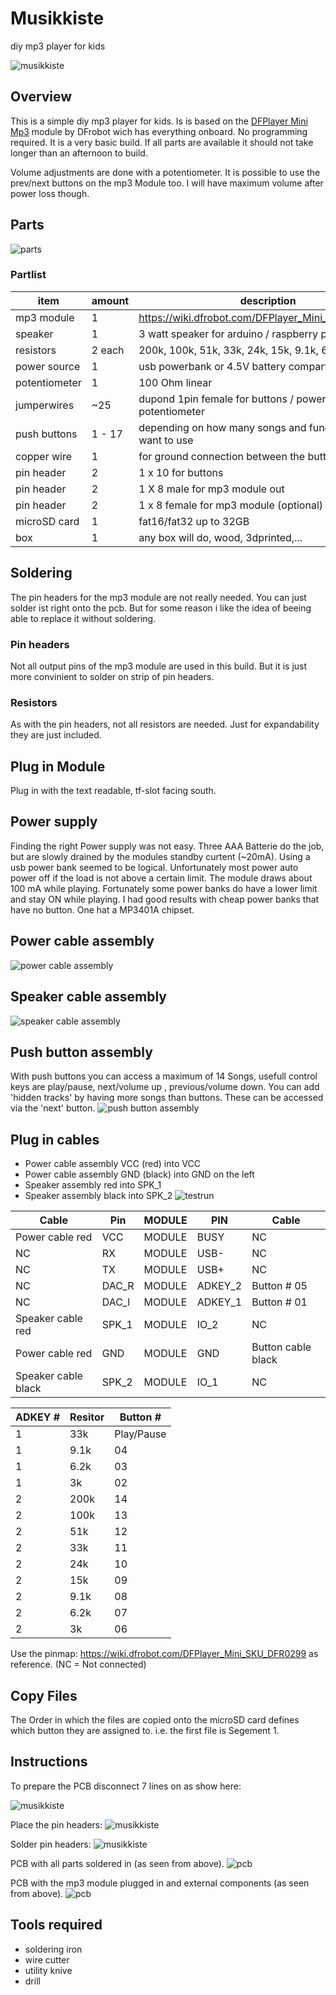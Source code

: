 # Musikkiste
diy mp3 player for kids

![musikkiste](images/musikkiste.jpg)
## Overview
This is a simple diy mp3 player for kids. Is is based on the [DFPlayer Mini Mp3](https://wiki.dfrobot.com/DFPlayer_Mini_SKU_DFR0299) module by DFrobot wich has everything onboard. No programming required. It is a very basic build. If all parts are available it should not take longer than an afternoon to build. 

Volume adjustments are done with a potentiometer. It is possible to use the prev/next buttons on the mp3 Module too. I will have maximum  volume after power loss though. 


## Parts
![parts](images/parts.jpg)
### Partlist
|item           |amount       |description|
|---            |---          |---|
|mp3 module     |1            |https://wiki.dfrobot.com/DFPlayer_Mini_SKU_DFR0299  |
|speaker        |1            |3 watt speaker for arduino / raspberry pi           |
|resistors      |2 each       |200k, 100k, 51k, 33k, 24k, 15k, 9.1k, 6.2k, 3k      |
|power source   |1            |usb powerbank or 4.5V battery compartment           |
|potentiometer  |1            |100 Ohm linear                                      |
|jumperwires    |~25          |dupond 1pin female for buttons / powersource / potentiometer |
|push buttons   |1 - 17       |depending on how many songs and functions you want to use |
|copper wire    |1            |for ground connection between the buttons           |
|pin header     |2            |1 x 10  for buttons                                 |
|pin header     |2            |1 X 8 male for mp3 module out                       |
|pin header     |2            |1 x 8 female for mp3 module (optional)              |
|microSD card   |1            |fat16/fat32 up to 32GB                              |
|box            |1            |any box will do, wood, 3dprinted,...                |

## Soldering
The pin headers for the mp3 module are not really needed. You can just solder ist right onto the pcb. But for some reason i like the idea of beeing able to replace it without soldering. 

### Pin headers
Not all output pins of the mp3 module are used in this build. But it is just more convinient to solder on strip of pin headers. 

### Resistors
As with the pin headers, not all resistors are needed. Just for expandability they are just included. 

## Plug in Module
Plug in with the text readable, tf-slot facing south.

## Power supply
Finding the right Power supply was not easy. Three AAA Batterie do the job, but are slowly drained by the modules standby curtent (~20mA). Using a usb power bank seemed to be logical. Unfortunately most power auto power off if the load is not above a certain limit. The module draws about 100 mA while playing. Fortunately some power banks do have a lower limit and stay ON while playing. I had good results with cheap power banks that have no button. One hat a MP3401A chipset. 

## Power cable assembly
![power cable assembly](images/power_cable_assembly.jpg)

## Speaker cable assembly
![speaker cable assembly](images/speakrer_cable_assembly.jpg)

## Push button assembly
With push buttons you can access a maximum of 14 Songs, usefull control keys are play/pause, next/volume up , previous/volume down. You can add 'hidden tracks' by having more songs than buttons. These can be accessed via the 'next' button.
![push button assembly](images/pusch_button_assembly.jpg)

## Plug in cables
- Power cable assembly VCC (red) into VCC
- Power cable assembly GND (black) into GND on the left
- Speaker assembly red into SPK_1
- Speaker assembly black into SPK_2
![testrun](images/testrun.jpg)

|Cable                |Pin      |MODULE   |PIN      |Cable                    |
|---                  |---      |---      |---      |---                      |
|Power cable red      |VCC      |MODULE   |BUSY     |NC                       |
|NC                   |RX       |MODULE   |USB-     |NC                       |
|NC                   |TX       |MODULE   |USB+     |NC                       |
|NC                   |DAC_R    |MODULE   |ADKEY_2  |Button # 05              |
|NC                   |DAC_l    |MODULE   |ADKEY_1  |Button # 01              |
|Speaker cable red    |SPK_1    |MODULE   |IO_2     |NC                       |
|Power cable red      |GND      |MODULE   |GND      |Button cable black       |
|Speaker cable black  |SPK_2    |MODULE   |IO_1     |NC                       |

|ADKEY #              |Resitor    |Button #   |
|---                  |---        |---        |
|1                    |33k        |Play/Pause |
|1                    |9.1k       |04         |
|1                    |6.2k       |03         |
|1                    |3k         |02         |
|2                    |200k       |14         |
|2                    |100k       |13         |
|2                    |51k        |12         |
|2                    |33k        |11         |
|2                    |24k        |10         |
|2                    |15k        |09         |
|2                    |9.1k       |08         |
|2                    |6.2k       |07         |
|2                    |3k         |06         |




Use the pinmap: https://wiki.dfrobot.com/DFPlayer_Mini_SKU_DFR0299 as reference. 
(NC = Not connected)

## Copy Files
The Order in which the files are copied onto the microSD card defines which button they are assigned to. i.e. the first file is Segement 1.

## Instructions
To prepare the PCB disconnect 7 lines on as show here:

![musikkiste](images/IMG_0713.JPG)

Place the pin headers: 
![musikkiste](images/IMG_0714.JPG)

Solder pin headers:
![musikkiste](images/IMG_0722.JPG)



PCB with all parts soldered in (as seen from above).
![pcb](images/musikkiste_pcbSolder_Steckplatine.png)

PCB with the mp3 module plugged in and external components (as seen from above).
![pcb](images/musikkiste_pcbExternal_Steckplatine.png)

## Tools required
- soldering iron
- wire cutter
- utility knive
- drill 



